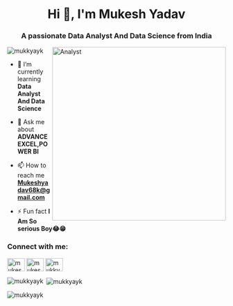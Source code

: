 <h1 align="center">Hi 👋, I'm Mukesh Yadav</h1>
<h3 align="center">A passionate Data Analyst And Data Science from India</h3>
<img align="right" alt="Analyst" width="400" src="https://t4.ftcdn.net/jpg/05/90/45/35/360_F_590453560_ugMuPncnGYB6XnJqmC8xiPQx4eg3jmMD.jpg"

<p align="left"> <img src="https://komarev.com/ghpvc/?username=mukkyayk&label=Profile%20views&color=0e75b6&style=flat" alt="mukkyayk" /> </p>

- 🌱 I’m currently learning **Data Analyst And Data Science**

- 💬 Ask me about **ADVANCE EXCEL,POWER BI**

- 📫 How to reach me **Mukeshyadav68k@gmail.com**

- ⚡ Fun fact **I Am So serious Boy😂😁**

<h3 align="left">Connect with me:</h3>
<p align="left">
<a href="https://linkedin.com/in/mukesh yadav" target="blank"><img align="center" src="https://raw.githubusercontent.com/rahuldkjain/github-profile-readme-generator/master/src/images/icons/Social/linked-in-alt.svg" alt="mukesh yadav" height="30" width="40" /></a>
<a href="https://fb.com/mukesh yadav" target="blank"><img align="center" src="https://raw.githubusercontent.com/rahuldkjain/github-profile-readme-generator/master/src/images/icons/Social/facebook.svg" alt="mukesh yadav" height="30" width="40" /></a>
<a href="https://instagram.com/mukkya_yk" target="blank"><img align="center" src="https://raw.githubusercontent.com/rahuldkjain/github-profile-readme-generator/master/src/images/icons/Social/instagram.svg" alt="mukkya_yk" height="30" width="40" /></a>
</p>

<p><img align="left" src="https://github-readme-stats.vercel.app/api/top-langs?username=mukkyayk&show_icons=true&locale=en&layout=compact" alt="mukkyayk" /></p>

<p>&nbsp;<img align="center" src="https://github-readme-stats.vercel.app/api?username=mukkyayk&show_icons=true&locale=en" alt="mukkyayk" /></p>

<p><img align="center" src="https://github-readme-streak-stats.herokuapp.com/?user=mukkyayk&" alt="mukkyayk" /></p>
